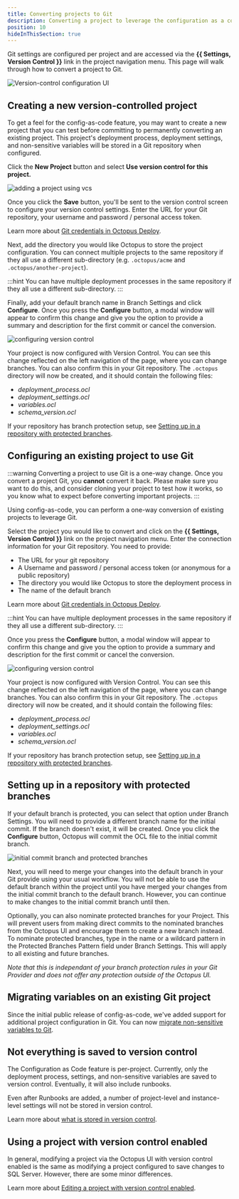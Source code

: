 ```yaml
---
title: Converting projects to Git
description: Converting a project to leverage the configuration as a code feature.
position: 10
hideInThisSection: true
---
```


Git settings are configured per project and are accessed via the **{{ Settings, Version Control }}** link in the project navigation menu. This page will walk through how to convert a project to Git.

![Version-control configuration UI](version-control-configuration.png "width=500")

## Creating a new version-controlled project

To get a feel for the config-as-code feature, you may want to create a new project that you can test before committing to permanently converting an existing project. This project's deployment process, deployment settings, and non-sensitive variables will be stored in a Git repository when configured.

Click the **New Project** button and select **Use version control for this project.**

![adding a project using vcs](add-project-vcs.png)

Once you click the **Save** button, you'll be sent to the version control screen to configure your version control settings. Enter the URL for your Git repository, your username and password / personal access token. 

Learn more about [Git credentials in Octopus Deploy](/docs/projects/version-control/config-as-code-reference.md).

Next, add the directory you would like Octopus to store the project configuration. You can connect multiple projects to the same repository if they all use a different sub-directory (e.g. `.octopus/acme` and `.octopus/another-project`).

:::hint
You can have multiple deployment processes in the same repository if they all use a different sub-directory.
:::

Finally, add your default branch name in Branch Settings and click **Configure**. Once you press the **Configure** button, a modal window will appear to confirm this change and give you the option to provide a summary and description for the first commit or cancel the conversion.

![configuring version control](configure-version-control.png)

Your project is now configured with Version Control. You can see this change reflected on the left navigation of the page, where you can change branches. You can also confirm this in your Git repository. The `.octopus` directory will now be created, and it should contain the following files:

- _deployment_process.ocl_
- _deployment_settings.ocl_
- _variables.ocl_
- _schema_version.ocl_

If your repository has branch protection setup, see [Setting up in a repository with protected branches](/docs/projects/version-control/converting/index.md#setting-up-in-a-repository-with-protected-branches).


## Configuring an existing project to use Git

:::warning
Converting a project to use Git is a one-way change. Once you convert a project Git, you **cannot** convert it back. Please make sure you want to do this, and consider cloning your project to test how it works, so you know what to expect before converting important projects.
:::

Using config-as-code, you can perform a one-way conversion of existing projects to leverage Git.

Select the project you would like to convert and click on the **{{ Settings, Version Control }}** link on the project navigation menu.
Enter the connection information for your Git repository. You need to provide: 
- The URL for your git repository
- A Username and password / personal access token (or anonymous for a public repository)
- The directory you would like Octopus to store the deployment process in
- The name of the default branch

Learn more about [Git credentials in Octopus Deploy](/docs/projects/version-control/config-as-code-reference.md).

:::hint
You can have multiple deployment processes in the same repository if they all use a different sub-directory.
:::

Once you press the **Configure** button, a modal window will appear to confirm this change and give you the option to provide a summary and description for the first commit or cancel the conversion.

![configuring version control](configure-version-control.png)

Your project is now configured with Version Control. You can see this change reflected on the left navigation of the page, where you can change branches. You can also confirm this in your Git repository. The `.octopus` directory will now be created, and it should contain the following files:

- _deployment_process.ocl_
- _deployment_settings.ocl_
- _variables.ocl_
- _schema_version.ocl_

If your repository has branch protection setup, see [Setting up in a repository with protected branches](/docs/projects/version-control/converting/index.md#setting-up-in-a-repository-with-protected-branches).

## Setting up in a repository with protected branches

If your default branch is protected, you can select that option under Branch Settings. You will need to provide a different branch name for the initial commit. If the branch doesn't exist, it will be created. Once you click the **Configure** button, Octopus will commit the OCL file to the initial commit branch. 

![initial commit branch and protected branches](version-control-configuration.png "width=500")

Next, you will need to merge your changes into the default branch in your Git provide using your usual workflow. You will not be able to use the default branch within the project until you have merged your changes from the initial commit branch to the default branch. However, you can continue to make changes to the initial commit branch until then.

Optionally, you can also nominate protected branches for your Project. This will prevent users from making direct commits to the nominated branches from the Octopus UI and encourage them to create a new branch instead. To nominate protected branches, type in the name or a wildcard pattern in the Protected Branches Pattern field under Branch Settings. This will apply to all existing and future branches.

*Note that this is independant of your branch protection rules in your Git Provider and does not offer any protection outside of the Octopus UI.*


## Migrating variables on an existing Git project

Since the initial public release of config-as-code, we've added support for additional project configuration in Git. You can now [migrate non-sensitive variables to Git](/docs/projects/version-control/converting/migrating-variables.md).

## Not everything is saved to version control

The Configuration as Code feature is per-project. Currently, only the deployment process, settings, and non-sensitive variables are saved to version control. Eventually, it will also include runbooks. 

Even after Runbooks are added, a number of project-level and instance-level settings will not be stored in version control.

Learn more about [what is stored in version control](/docs/projects/version-control/config-as-code-reference.md).

## Using a project with version control enabled

In general, modifying a project via the Octopus UI with version control enabled is the same as modifying a project configured to save changes to SQL Server. However, there are some minor differences.

Learn more about [Editing a project with version control enabled](/docs/projects/version-control/editing-a-project-with-version-control-enabled.md).
